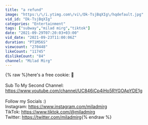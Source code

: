 ```yaml
---
title: "a refund"
image: "https:\/\/i.ytimg.com\/vi\/Dk-TsjBqXIg\/hqdefault.jpg"
vid_id: "Dk-TsjBqXIg"
categories: "Entertainment"
tags: ["subway","milad mirg","tiktok"]
date: "2021-09-29T07:20:03+03:00"
vid_date: "2021-09-23T11:00:06Z"
duration: "PT1M56S"
viewcount: "270448"
likeCount: "11745"
dislikeCount: "84"
channel: "Milad Mirg"
---
```

{% raw %}here's a free cookie: 🍪<br /><br />Sub To My Second Channel: <a rel="nofollow" target="blank" href="https://www.youtube.com/channel/UC846iCp4iHo5RYGOApYDE1g">https://www.youtube.com/channel/UC846iCp4iHo5RYGOApYDE1g</a><br /><br />Follow my Socials :)<br />Instagram: <a rel="nofollow" target="blank" href="https://www.instagram.com/miladmirg">https://www.instagram.com/miladmirg</a><br />TikTok: <a rel="nofollow" target="blank" href="https://www.tiktok.com/@miladmirg">https://www.tiktok.com/@miladmirg</a><br />Twitter: <a rel="nofollow" target="blank" href="https://twitter.com/miladmirg">https://twitter.com/miladmirg</a>{% endraw %}
